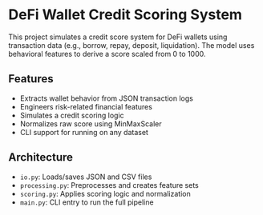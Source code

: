 # DeFi Wallet Credit Scoring System

This project simulates a credit score system for DeFi wallets using transaction data (e.g., borrow, repay, deposit, liquidation). The model uses behavioral features to derive a score scaled from 0 to 1000.

## Features

- Extracts wallet behavior from JSON transaction logs
- Engineers risk-related financial features
- Simulates a credit scoring logic
- Normalizes raw score using MinMaxScaler
- CLI support for running on any dataset

## Architecture

- `io.py`: Loads/saves JSON and CSV files
- `processing.py`: Preprocesses and creates feature sets
- `scoring.py`: Applies scoring logic and normalization
- `main.py`: CLI entry to run the full pipeline


